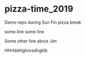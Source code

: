 # pizza-time_2019
Demo repo during Sun Fin pizza break 


some line some line

Some other line about Jim


HHrfdshlghorsdhgklb